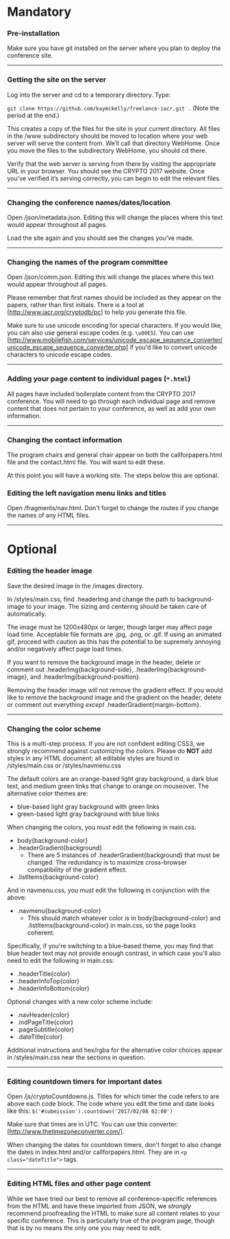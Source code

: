 # Mandatory
### Pre-installation
Make sure you have git installed on the server where you plan to deploy the conference site.

___

### Getting the site on the server
Log into the server and cd to a temporary directory. Type:

``git clone https://github.com/kaymckelly/freelance-iacr.git .`` (Note the period at the end.)

This creates a copy of the files for the site in your current directory. All files in the /www subdirectory should be moved to location where your web server will serve the content from. We’ll call that directory WebHome. Once you move the files to the subdirectory WebHome, you should cd there.

Verify that the web server is serving from there by visiting the appropriate URL in your browser. You should see the CRYPTO 2017 website. Once you’ve verified it’s serving correctly, you can begin to edit the relevant files.

___

### Changing the conference names/dates/location
Open /json/metadata.json. Editing this will change the places where this text would appear throughout all pages.

Load the site again and you should see the changes you’ve made.

___

### Changing the names of the program committee
Open /json/comm.json. Editing this will change the places where this text would appear throughout all pages.

Please remember that first names should be included as they appear on the papers, rather than first initials. There is a tool at [http://www.iacr.org/cryptodb/pc] to help you generate this file.

Make sure to use unicode encoding for special characters. If you would like, you can also use general escape codes (e.g. ``\u00E5``). You can use [http://www.mobilefish.com/services/unicode_escape_sequence_converter/unicode_escape_sequence_converter.php] if you'd like to convert unicode characters to unicode escape codes.

___

### Adding your page content to individual pages (``*.html``)
All pages have included boilerplate content from the CRYPTO 2017 conference. You will need to go through each individual page and remove content that does not pertain to your conference, as well as add your own information.

___

### Changing the contact information
The program chairs and general chair appear on both the callforpapers.html file and the contact.html file. You will want to edit these.

At this point you will have a working site. The steps below this are optional.







### Editing the left navigation menu links and titles
Open /fragments/nav.html. Don't forget to change the routes if you change the names of any HTML files.

___

# Optional
### Editing the header image
Save the desired image in the /images directory.

In /styles/main.css, find .headerImg and change the path to background-image to your image. The sizing and centering should be taken care of automatically.

The image must be 1200x480px or larger, though larger may affect page load time. Acceptable file formats are .jpg, .png, or .gif. If using an animated gif, proceed with caution as this has the potential to be supremely annoying and/or negatively affect page load times.

If you want to remove the background image in the header, delete or comment out .headerImg{background-side}, .headerImg{background-image}, and .headerImg{background-position}.

Removing the header image will not remove the gradient effect. If you would like to remove the background image and the gradient on the header, delete or comment out everything *except* .headerGradient{margin-bottom}.

___

### Changing the color scheme
This is a multi-step process. If you are not confident editing CSS3, we strongly recommend against customizing the colors. Please do **NOT** add styles in any HTML document; all editable styles are found in /styles/main.css or /styles/navmenu.css

The default colors are an orange-based light gray background, a dark blue text, and medium green links that change to orange on mouseover. The alternative color themes are:
- blue-based light gray background with green links
- green-based light gray background with blue links

When changing the colors, you *must* edit the following in main.css:
- body{background-color}
- .headerGradient{background}
  - There are 5 instances of .headerGradient{background} that must be changed. The redundancy is to maximize cross-browser compatibility of the gradient effect.
- .listItems{background-color}

And in navmenu.css, you *must* edit the following in conjunction with the above:
- .navmenu{background-color}
  - This should match whatever color is in body{background-color} and .listItems{background-color} in main.css, so the page looks coherent.

Specifically, if you're switching to a blue-based theme, you may find that blue header text may not provide enough contrast, in which case you'll also need to edit the following in main.css:
- .headerTitle{color}
- .headerInfoTop{color}
- .headerInfoBottom{color}

Optional changes with a new color scheme include:
- .navHeader{color}
- .indPageTitle{color}
- .pageSubtitle{color}
- .dateTitle{color}

Additional instructions and hex/rgba for the alternative color choices appear in /styles/main.css near the sections in question.

___

### Editing countdown timers for important dates
Open /js/cryptoCountdowns.js. Titles for which timer the code refers to are above each code block. The code where you edit the time and date looks like this: ``$('#submission').countdown('2017/02/08 02:00')``

Make sure that times are in UTC. You can use this converter: [http://www.thetimezoneconverter.com/].

When changing the dates for countdown timers, don't forget to also change the dates in index.html and/or callforpapers.html. They are in ``<p class="dateTitle">`` tags.

___

### Editing HTML files and other page content
While we have tried our best to remove all conference-specific references from the HTML and have these imported from JSON, we *strongly* recommend proofreading the HTML to make sure all content relates to your specific conference. This is particularly true of the program page, though that is by no means the only one you may need to edit.
